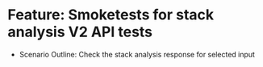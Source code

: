 # Feature: Smoketests for stack analysis V2 API tests
- Scenario Outline: Check the stack analysis response for selected input
